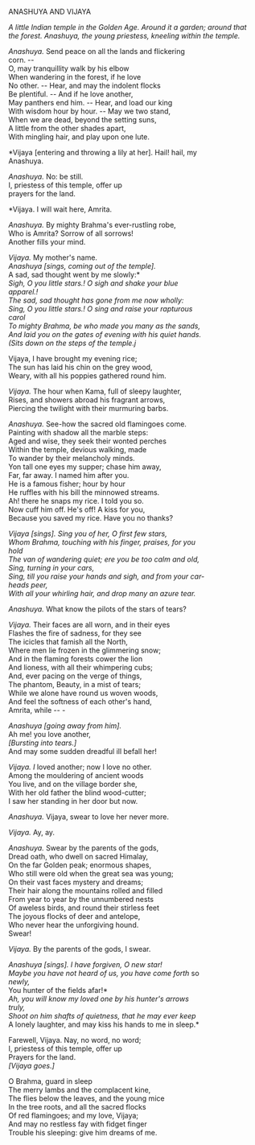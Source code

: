 ANASHUYA AND VIJAYA  
  
*A little Indian temple in the Golden Age. Around it a garden; around that  
the forest.  Anashuya, the young priestess, kneeling within the temple.*  
  
*Anashuya.* Send peace on all the lands and flickering  
corn.  --  
O, may tranquillity walk by his elbow  
When wandering in the forest, if he love  
No other.  -- Hear, and may the indolent flocks  
Be plentiful.  -- And if he love another,  
May panthers end him.  -- Hear, and load our king  
With wisdom hour by hour.  -- May we two stand,  
When we are dead, beyond the setting suns,  
A little from the other shades apart,  
With mingling hair, and play upon one lute.  
  
*Vijaya [entering and throwing a lily at her]. Hail! hail, my  
Anashuya.  
  
*Anashuya.* No:  be still.  
I, priestess of this temple, offer up  
prayers for the land.  
  
*Vijaya.  I will wait here, Amrita.  
  
*Anashuya.* By mighty Brahma's ever-rustling robe,  
Who is Amrita? Sorrow of all sorrows!  
Another fills your mind.  
  
*Vijaya.* My mother's name.  
*Anashuya [sings, coming out of the temple].*  
A sad, sad thought went by me slowly:*  
*Sigh, O you little stars.! O sigh and shake your blue*  
*apparel.!*  
*The sad, sad thought has gone from me now wholly:*  
*Sing, O you little stars.! O sing and raise your rapturous*  
*carol*  
*To mighty Brahma, be who made you many as the sands,*  
*And laid you on the gates of evening with his quiet hands.*  
*(Sits down on the steps of the temple.j*  
  
Vijaya, I have brought my evening rice;  
The sun has laid his chin on the grey wood,  
Weary, with all his poppies gathered round him.  
  
*Vijaya.* The hour when Kama, full of sleepy laughter,  
Rises, and showers abroad his fragrant arrows,  
Piercing the twilight with their murmuring barbs.  
  
*Anashuya.* See-how the sacred old flamingoes come.  
Painting with shadow all the marble steps:  
Aged and wise, they seek their wonted perches  
Within the temple, devious walking, made  
To wander by their melancholy minds.  
Yon tall one eyes my supper; chase him away,  
Far, far away.  I named him after you.  
He is a famous fisher; hour by hour  
He ruffles with his bill the minnowed streams.  
Ah! there he snaps my rice.  I told you so.  
Now cuff him off.  He's off! A kiss for you,  
Because you saved my rice.  Have you no thanks?  
  
*Vijaya [sings].  Sing you of her, O first few stars,*  
*Whom Brahma, touching with his finger, praises, for you*  
*hold*  
*The van of wandering quiet; ere you be too calm and old,*  
*Sing, turning in your cars,*  
*Sing, till you raise your hands and sigh, and from your car-*  
*heads peer,*  
*With all your whirling hair, and drop many an azure tear.*  
  
*Anashuya.* What know the pilots of the stars of tears?  
  
*Vijaya.* Their faces are all worn, and in their eyes  
Flashes the fire of sadness, for they see  
The icicles that famish all the North,  
Where men lie frozen in the glimmering snow;  
And in the flaming forests cower the lion  
And lioness, with all their whimpering cubs;  
And, ever pacing on the verge of things,  
The phantom, Beauty, in a mist of tears;  
While we alone have round us woven woods,  
And feel the softness of each other's hand,  
Amrita, while -- -  
  
*Anashuya [going away from him].*  
Ah me! you love another,  
*[Bursting into tears.]*  
And may some sudden dreadful ill befall her!  
  
*Vijaya.  I* loved another; now I love no other.  
Among the mouldering of ancient woods  
You live, and on the village border she,  
With her old father the blind wood-cutter;  
I saw her standing in her door but now.  
  
*Anashuya.* Vijaya, swear to love her never more.  
  
*Vijaya.* Ay, ay.  
  
*Anashuya.* Swear by the parents of the gods,  
Dread oath, who dwell on sacred Himalay,  
On the far Golden peak; enormous shapes,  
Who still were old when the great sea was young;  
On their vast faces mystery and dreams;  
Their hair along the mountains rolled and filled  
From year to year by the unnumbered nests  
Of aweless birds, and round their stirless feet  
The joyous flocks of deer and antelope,  
Who never hear the unforgiving hound.  
Swear!  
  
*Vijaya.* By the parents of the gods, I swear.  
  
*Anashuya [sings]. I have forgiven, O new star!*  
*Maybe you have not heard of us, you have come forth* so  
*newly,*  
You hunter of the fields afar!*  
*Ah, you will know my loved one by his hunter's arrows*  
*truly,*  
*Shoot on him shafts of quietness, that he may ever keep*  
A lonely laughter, and may kiss his hands to me in sleep.*  
  
Farewell, Vijaya.  Nay, no word, no word;  
I, priestess of this temple, offer up  
Prayers for the land.  
*[Vijaya goes.]*  
  
O Brahma, guard in sleep  
The merry lambs and the complacent kine,  
The flies below the leaves, and the young mice  
In the tree roots, and all the sacred flocks  
Of red flamingoes; and my love, Vijaya;  
And may no restless fay with fidget finger  
Trouble his sleeping:  give him dreams of me.  
